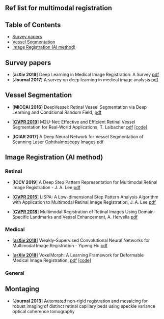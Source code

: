 ## Ref list for multimodal registration
## Table of Contents
- [Survey papers](#survey-papers)
- [Vessel Segmentation](#vessel-segmentation)
- [Image Registration (AI method)](#image-registration-ai-method)
## Survey papers
- [**arXiv 2019**] Deep Learning in Medical Image Registration: A Survey [pdf](https://arxiv.org/pdf/1903.02026.pdf)
- [**Journal 2017**] A survey on deep learning in medical image analysis [pdf](https://arxiv.org/pdf/1702.05747.pdf)
## Vessel Segmentation
- [**MICCAI 2016**] DeepVessel: Retinal Vessel Segmentation via Deep Learning and Conditional Random Field,  [pdf](https://oar.a-star.edu.sg/jspui/bitstream/123456789/1902/3/DeepVessel%20-%20Retinal%20Vessel%20Segmentation%20via%20Deep%20Learning%20and%20Conditional%20Random%20Field.pdf)
* [[**CVPR 2019**]](https://arxiv.org/abs/1811.07738) M2U-Net: Effective and Efficient Retinal Vessel Segmentation for Real-World Applications, T. Laibacher [pdf](http://openaccess.thecvf.com/content_CVPRW_2019/papers/BIC/Laibacher_M2U-Net_Effective_and_Efficient_Retinal_Vessel_Segmentation_for_Real-World_Applications_CVPRW_2019_paper.pdf) [[code]](https://github.com/laibe/M2U-Net)
- [**ICIAR 2017**] A Deep Neural Network for Vessel Segmentation of Scanning Laser Ophthalmoscopy Images [pdf](https://agaldran.github.io/pdf/slo_vessel_segmentation.pdf)
## Image Registration (AI method)
### Retinal
- [**ICCV 2019**] A Deep Step Pattern Representation for Multimodal Retinal Image Registration - J. A. Lee [pdf](http://openaccess.thecvf.com/content_ICCV_2019/papers/Lee_A_Deep_Step_Pattern_Representation_for_Multimodal_Retinal_Image_Registration_ICCV_2019_paper.pdf)
* [[**CVPR 2015**]](https://ieeexplore.ieee.org/document/7298707) LiSPA: A Low-dimensional Step Pattern Analysis Algorithm with Application to Multimodal Retinal Image Registration, J. A. Lee [pdf](https://www.cv-foundation.org/openaccess/content_cvpr_2015/papers/Lee_A_Low-Dimensional_Step_2015_CVPR_paper.pdf)
- [[**CVPR 2018**]](https://arxiv.org/abs/1803.00951) Multimodal Registration of Retinal Images Using Domain-Specific Landmarks and Vessel Enhancement, A. Hervella [pdf](https://arxiv.org/pdf/1803.00951.pdf)
### Medical
- [[**arXiv 2018**]](https://arxiv.org/abs/1807.03361) Weakly-Supervised Convolutional Neural Networks for Multimodal Image Registration - Yipeng Hu [pdf](https://arxiv.org/ftp/arxiv/papers/1807/1807.03361.pdf)
* [[**arXiv 2018**]](https://arxiv.org/abs/1809.05231) VoxelMorph: A Learning Framework for Deformable Medical Image Registration, [pdf](https://arxiv.org/pdf/1809.05231.pdf) [[code]](https://github.com/voxelmorph/voxelmorph)
### General
## Montaging
* [**Journal 2013**] Automated non-rigid registration and mosaicing for robust imaging of distinct retinal capillary beds using speckle variance optical coherence tomography